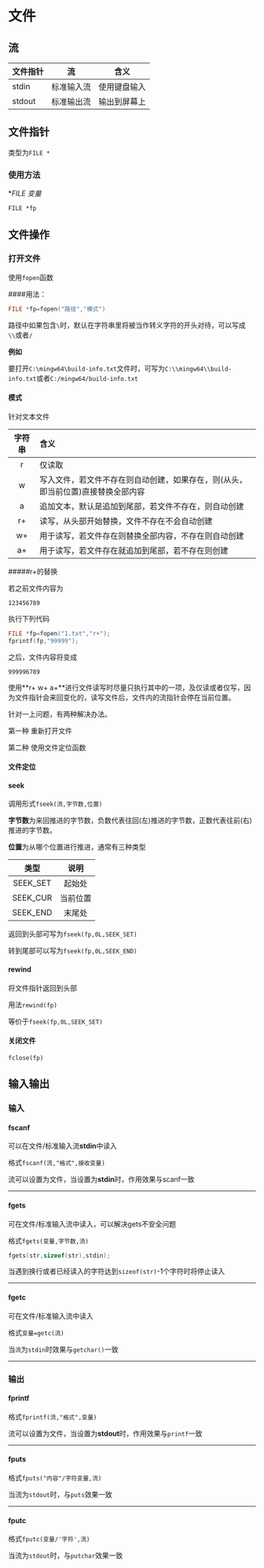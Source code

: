# 文件

## 流

| 文件指针 | 流         | 含义         |
| -------- | ---------- | ------------ |
| stdin    | 标准输入流 | 使用键盘输入 |
| stdout   | 标准输出流 | 输出到屏幕上 |

## 文件指针

类型为```FILE *```



### 使用方法

**FILE *变量**

``FILE *fp``

## 文件操作

### 打开文件

使用```fopen```函数

####用法：

```c
FILE *fp=fopen("路径","模式")
```

路径中如果包含``\``时，默认在字符串里将被当作转义字符的开头对待，可以写成``\\``或者``/``

**例如**

要打开``C:\mingw64\build-info.txt``文件时，可写为``C:\\mingw64\\build-info.txt``或者``C:/mingw64/build-info.txt``

#### 模式

针对文本文件

| 字符串 | 含义                                                         |
| :----: | :----------------------------------------------------------- |
|   r    | 仅读取                                                       |
|   w    | 写入文件，若文件不存在则自动创建，如果存在，则(从头，即当前位置)直接替换全部内容 |
|   a    | 追加文本，默认是追加到尾部，若文件不存在，则自动创建         |
|   r+   | 读写，从头部开始替换，文件不存在不会自动创建                 |
|   w+   | 用于读写，若文件存在则替换全部内容，不存在则自动创建         |
|   a+   | 用于读写，若文件存在就追加到尾部，若不存在则创建             |

#####r+的替换

若之前文件内容为

```
123456789
```

执行下列代码

```c
FILE *fp=fopen("1.txt","r+");
fprintf(fp,"99999");
```

之后，文件内容将变成

```
999996789
```

使用**r+  w+   a+**进行文件读写时尽量只执行其中的一项，及仅读或者仅写，因为文件指针会来回变化的，读写文件后，文件内的流指针会停在当前位置。

针对一上问题，有两种解决办法。

第一种 重新打开文件

第二种 使用文件定位函数

#### 文件定位

#### seek

调用形式```fseek(流,字节数,位置)```

**字节数**为来回推进的字节数，负数代表往回(左)推进的字节数，正数代表往前(右)推进的字节数。

**位置**为从哪个位置进行推进，通常有三种类型

|   类型   |   说明   |
| :------: | :------: |
| SEEK_SET |  起始处  |
| SEEK_CUR | 当前位置 |
| SEEK_END |  末尾处  |

返回到头部可写为```fseek(fp,0L,SEEK_SET)```

转到尾部可以写为```fseek(fp,0L,SEEK_END)```

#### rewind

将文件指针返回到头部

用法```rewind(fp)```

等价于```fseek(fp,0L,SEEK_SET)```

#### 关闭文件

```fclose(fp)```

## 输入输出

### 输入

#### fscanf

可以在文件/标准输入流**stdin**中读入

格式```fscanf(流,"格式",接收变量)```

流可以设置为文件，当设置为**stdin**时，作用效果与scanf一致

----

#### fgets

可在文件/标准输入流中读入，可以解决gets不安全问题

格式```fgets(变量,字节数,流)```

```c
fgets(str,sizeof(str),stdin);
```

当遇到换行或者已经读入的字符达到``sizeof(str)``-1个字符时将停止读入

----

#### fgetc

可在文件/标准输入流中读入

格式```变量=getc(流)```

当``流``为``stdin``时效果与```getchar()```一致

----



### 输出

#### fprintf

格式```fprintf(流,"格式",变量)```

流可以设置为文件，当设置为**stdout**时，作用效果与```printf```一致

-----

#### fputs

格式```fputs("内容"/字符变量,流)```

当流为```stdout```时，与```puts```效果一致

-----

#### fputc

格式```fputc(变量/'字符',流)```

当流为``stdout``时，与``putchar``效果一致